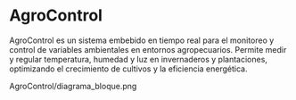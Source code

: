 # AgroControl
AgroControl es un sistema embebido en tiempo real para el monitoreo y control de variables ambientales en entornos agropecuarios. Permite medir y regular temperatura, humedad y luz en invernaderos y plantaciones, optimizando el crecimiento de cultivos y la eficiencia energética.


AgroControl/diagrama_bloque.png
